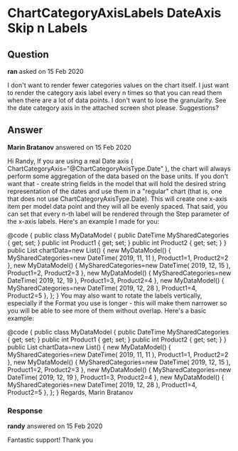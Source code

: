 # ChartCategoryAxisLabels DateAxis Skip n Labels

## Question

**ran** asked on 15 Feb 2020

I don't want to render fewer categories values on the chart itself. I just want to render the category axis label every n times so that you can read them when there are a lot of data points. I don't want to lose the granularity. See the date category axis in the attached screen shot please. Suggestions?

## Answer

**Marin Bratanov** answered on 15 Feb 2020

Hi Randy, If you are using a real Date axis ( ChartCategoryAxis="@ChartCategoryAxisType.Date" ), the chart will always perform some aggregation of the data based on the base units. If you don't want that - create string fields in the model that will hold the desired string representation of the dates and use them in a "regular" chart (that is, one that does not use ChartCategoryAxisType.Date). This will create one x-axis item per model data point and they will all be evenly spaced. That said, you can set that every n-th label will be rendered through the Step parameter of the x-axis labels. Here's an example I made for you: <TelerikChart>

<ChartCategoryAxes>
<ChartCategoryAxis Type="ChartCategoryAxisType.Date">
<ChartCategoryAxisLabels Step="7" />
</ChartCategoryAxis>
</ChartCategoryAxes>

<ChartSeriesItems>
<ChartSeries Type="ChartSeriesType.Column" Name="Product 1 (SUM)" Data="@chartData" Field="@nameof(MyDataModel.Product1)" CategoryField="@nameof(MyDataModel.MySharedCategories)" Aggregate="ChartSeriesAggregate.Sum">
<ChartSeriesLabels Visible="true"></ChartSeriesLabels>
</ChartSeries>
<ChartSeries Type="ChartSeriesType.Column" Name="Product 2 (COUNT)" Data="@chartData" Field="@nameof(MyDataModel.Product2)" Aggregate="ChartSeriesAggregate.Count">
<ChartSeriesLabels Visible="true"></ChartSeriesLabels>
</ChartSeries>
</ChartSeriesItems>

</TelerikChart>

@code { public class MyDataModel { public DateTime MySharedCategories { get; set; } public int Product1 { get; set; } public int Product2 { get; set; }
} public List<MyDataModel> chartData=new List<MyDataModel>()
{ new MyDataModel() { MySharedCategories=new DateTime( 2019, 11, 11 ), Product1=1, Product2=2 }, new MyDataModel() { MySharedCategories=new DateTime( 2019, 12, 15 ), Product1=2, Product2=3 }, new MyDataModel() { MySharedCategories=new DateTime( 2019, 12, 19 ), Product1=3, Product2=4 }, new MyDataModel() { MySharedCategories=new DateTime( 2019, 12, 28 ), Product1=4, Product2=5 },
};
} You may also want to rotate the labels vertically, especially if the Format you use is longer - this will make them narrower so you will be able to see more of them without overlap. Here's a basic example: <TelerikChart>

<ChartCategoryAxes>
<ChartCategoryAxis Type="ChartCategoryAxisType.Date">
<ChartCategoryAxisLabels Step="7"> <ChartCategoryAxisLabelsRotation Angle="-90" /> </ChartCategoryAxisLabels>
</ChartCategoryAxis>
</ChartCategoryAxes>

<ChartSeriesItems>
<ChartSeries Type="ChartSeriesType.Column" Name="Product 1 (SUM)" Data="@chartData" Field="@nameof(MyDataModel.Product1)" CategoryField="@nameof(MyDataModel.MySharedCategories)" Aggregate="ChartSeriesAggregate.Sum">
<ChartSeriesLabels Visible="true"></ChartSeriesLabels>
</ChartSeries>
<ChartSeries Type="ChartSeriesType.Column" Name="Product 2 (COUNT)" Data="@chartData" Field="@nameof(MyDataModel.Product2)" Aggregate="ChartSeriesAggregate.Count">
<ChartSeriesLabels Visible="true"></ChartSeriesLabels>
</ChartSeries>
</ChartSeriesItems>

</TelerikChart>

@code { public class MyDataModel { public DateTime MySharedCategories { get; set; } public int Product1 { get; set; } public int Product2 { get; set; }
} public List<MyDataModel> chartData=new List<MyDataModel>()
{ new MyDataModel() { MySharedCategories=new DateTime( 2019, 11, 11 ), Product1=1, Product2=2 }, new MyDataModel() { MySharedCategories=new DateTime( 2019, 12, 15 ), Product1=2, Product2=3 }, new MyDataModel() { MySharedCategories=new DateTime( 2019, 12, 19 ), Product1=3, Product2=4 }, new MyDataModel() { MySharedCategories=new DateTime( 2019, 12, 28 ), Product1=4, Product2=5 },
};
} Regards, Marin Bratanov

### Response

**randy** answered on 15 Feb 2020

Fantastic support! Thank you

